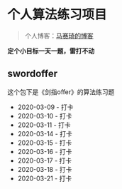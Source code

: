 # 个人算法练习项目

> 个人博客：[马赛琦的博客](https://www.masaiqi.com)

**定个小目标一天一题，雷打不动**

## swordoffer

这个包下是《剑指offer》的算法练习题

- 2020-03-09 - 打卡
- 2020-03-10 - 打卡
- 2020-03-11 - 打卡
- 2020-03-14 - 打卡
- 2020-03-15 - 打卡
- 2020-03-16 - 打卡
- 2020-03-17 - 打卡
- 2020-03-18 - 打卡
- 2020-03-21 - 打卡